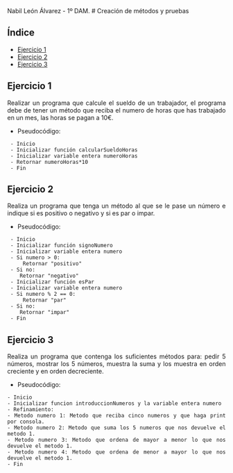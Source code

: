 <div align="justify">
Nabil León Álvarez - 1º DAM.
# Creación de métodos y pruebas

## Índice
- [Ejercicio 1](#ejercicio-1)
- [Ejercicio 2](#ejercicio-2)
- [Ejercicio 3](#ejercicio-3)

## Ejercicio 1
Realizar un programa que calcule el sueldo de un trabajador, el programa debe de tener un método que reciba el numero de horas que has trabajado en un mes, las horas se pagan a 10€. 
- Pseudocódigo:
```
 - Inicio
 - Inicializar función calcularSueldoHoras
 - Inicializar variable entera numeroHoras
 - Retornar numeroHoras*10
 - Fin
```

## Ejercicio 2
Realiza un programa que tenga un método al que se le pase un número e indique si es positivo o negativo y si es par o impar.
- Pseudocódigo:
```
 - Inicio
 - Inicializar función signoNumero
 - Inicializar variable entera numero
 - Si numero > 0:
     Retornar "positivo"
 - Si no:
    Retornar "negativo"
 - Inicializar función esPar
 - Inicializar variable entera numero
 - Si numero % 2 == 0:
     Retornar "par"
 - Si no:
    Retornar "impar"
 - Fin 
```

## Ejercicio 3
Realiza un programa que contenga los suficientes métodos para: pedir 5 números, mostrar los 5 números, muestra la suma y los muestra en orden creciente y en orden decreciente.
- Pseudocódigo:
```
- Inicio
- Inicializar funcion introduccionNumeros y la variable entera numero
- Refinamiento:
- Metodo numero 1: Metodo que reciba cinco numeros y que haga print por consola.
- Metodo numero 2: Metodo que suma los 5 numeros que nos devuelve el metodo 1.
- Metodo numero 3: Metodo que ordena de mayor a menor lo que nos devuelve el metodo 1.
- Metodo numero 4: Metodo que ordena de menor a mayor lo que nos devuelve el metodo 1. 
- Fin
```

</div>